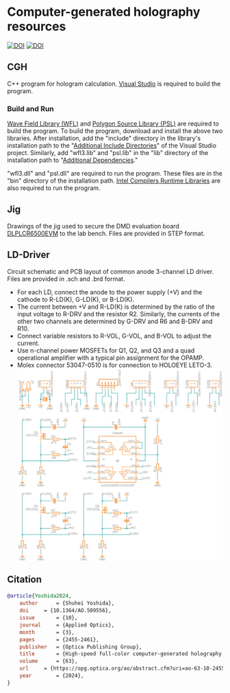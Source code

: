 # Computer-generated holography resources

[![DOI](https://img.shields.io/badge/DOI-10.1364/AO.509556-blue.svg)](https://doi.org/10.1364/AO.509556)
[![DOI](https://img.shields.io/badge/DOI-10.48550/arXiv.2310.10093-blue.svg)](https://doi.org/10.48550/arXiv.2310.10093)

## CGH
C++ program for hologram calculation. [Visual Studio](https://visualstudio.microsoft.com/downloads/) is required to build the program.

### Build and Run
[Wave Field Library (WFL)](http://www.laser.ee.kansai-u.ac.jp/WaveFieldTools/download/wfl.html) and [Polygon Source Library (PSL)](http://www.laser.ee.kansai-u.ac.jp/WaveFieldTools/download/psl.html) are required to build the program.
To build the program, download and install the above two libraries.
After installation, add the "include" directory in the library's installation path to the "[Additional Include Directories](https://learn.microsoft.com/en-us/cpp/build/reference/i-additional-include-directories)" of the Visual Studio project.
  Similarly, add "wfl3.lib" and "psl.lib" in the "lib" directory of the installation path to "[Additional Dependencies](https://learn.microsoft.com/en-us/cpp/build/reference/linker-property-pages#input-property-page)."

"wfl3.dll" and "psl.dll" are required to run the program.
These files are in the "bin" directory of the installation path.
[Intel Compilers Runtime Libraries](https://www.intel.com/content/www/us/en/developer/articles/tool/compilers-redistributable-libraries-by-version.html) are also required to run the program.

## Jig
Drawings of the jig used to secure the DMD evaluation board [DLPLCR6500EVM](https://www.ti.com/product/DLPLCR6500EVM/part-details/DLPLCR6500EVM) to the lab bench.
Files are provided in STEP format.

## LD-Driver
Circuit schematic and PCB layout of common anode 3-channel LD driver.
Files are provided in .sch and .brd format.
- For each LD, connect the anode to the power supply (+V) and the cathode to R-LD(K), G-LD(K), or B-LD(K).
- The current between +V and R-LD(K) is determined by the ratio of the input voltage to R-DRV and the resistor R2. Similarly, the currents of the other two channels are determined by G-DRV and R6 and B-DRV and R10.
- Connect variable resistors to R-VOL, G-VOL, and B-VOL to adjust the current.
- Use n-channel power MOSFETs for Q1, Q2, and Q3 and a quad operational amplifier with a typical pin assignment for the OPAMP.
- Molex connector 53047-0510 is for connection to HOLOEYE LETO-3.
![LD-driver](https://github.com/syoshida1983/Computer-generated-holography-resources/blob/images/LD-driver.jpg)

## Citation
```BibTeX
@article{Yoshida2024,
	author		= {Shuhei Yoshida},
	doi		= {10.1364/AO.509556},
	issue		= {10},
	journal		= {Applied Optics},
	month		= {3},
	pages		= {2455-2461},
	publisher	= {Optica Publishing Group},
	title		= {High-speed full-color computer-generated holography using a digital micromirror device and fiber-coupled RGB laser diode},
	volume		= {63},
	url		= {https://opg.optica.org/ao/abstract.cfm?uri=ao-63-10-2455},
	year		= {2024},
}
```
